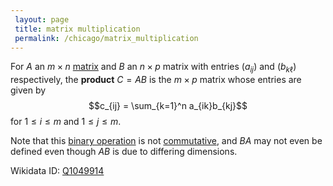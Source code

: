 ```yaml
---
 layout: page
 title: matrix multiplication
 permalink: /chicago/matrix_multiplication
---
```

For $A$ an $m\times n$ [matrix](https://mathgloss.github.io/MathGloss/matrix) and $B$ an $n\times p$ matrix with entries $(a_{ij})$ and $(b_{k\ell})$ respectively, the **product** $C=AB$ is the $m\times p$ matrix whose entries are given by $$c_{ij} = \sum_{k=1}^n a_{ik}b_{kj}$$ for $1 \leq i \leq m$ and $1 \leq j \leq m$. 

Note that this [binary operation](https://mathgloss.github.io/MathGloss/binary_operation) is not [commutative](https://mathgloss.github.io/MathGloss/commutative), and $BA$ may not even be defined even though $AB$ is due to differing dimensions.

Wikidata ID: [Q1049914](https://www.wikidata.org/wiki/Q1049914)
